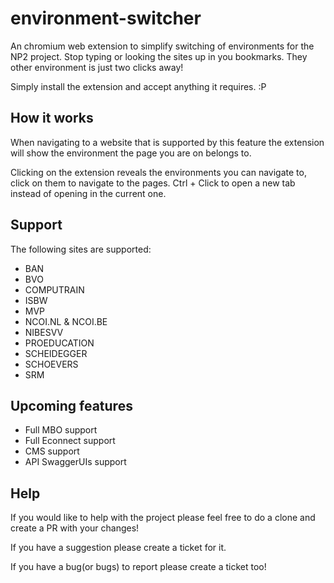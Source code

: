 # environment-switcher
An chromium web extension to simplify switching of environments for the NP2 project. Stop typing or looking the sites up in you bookmarks. They other environment is just two clicks away!

Simply install the extension and accept anything it requires. :P

## How it works

When navigating to a website that is supported by this feature the extension will show the environment the page you are on belongs to.

Clicking on the extension reveals the environments you can navigate to, click on them to navigate to the pages. Ctrl + Click to open a new tab instead of opening in the current one.

## Support
The following sites are supported:
* BAN
* BVO
* COMPUTRAIN
* ISBW
* MVP
* NCOI.NL & NCOI.BE
* NIBESVV
* PROEDUCATION
* SCHEIDEGGER
* SCHOEVERS
* SRM

## Upcoming features
* Full MBO support
* Full Econnect support
* CMS support
* API SwaggerUIs support

## Help
If you would like to help with the project please feel free to do a clone and create a PR with your changes!

If you have a suggestion please create a ticket for it.

If you have a bug(or bugs) to report please create a ticket too!
